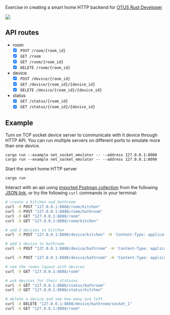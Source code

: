Exercise in creating a smart home HTTP backend for [OTUS Rust Developer](https://otus.ru/lessons/rust-developer/?int_source=courses_catalog&int_term=programming)

[![](https://github.com/mihsamusev/otus_smart_home_backend/actions/workflows/build.yml/badge.svg)](https://github.com/mihsamusev/otus_smart_home_backend/actions/workflows/build.yml)

## API routes

- room
  - [x] `POST /room/{room_id}`
  - [x] `GET /room`
  - [x] `GET /room/{room_id}`
  - [x] `DELETE /room/{room_id}`
- device
  - [x] `POST /device/{room_id}`
  - [x] `GET /device/{room_id}/{device_id}`
  - [x] `DELETE /device/{room_id}/{device_id}`
- status
  - [x] `GET /status/{room_id}`
  - [x] `GET /status/{room_id}/{device_id}`

## Example

Turn on TCP socket device server to communicate with it device through HTTP API. You can run multiple servers on different ports to emulate more than one device.

```
cargo run --example net_socket_emulator -- --address 127.0.0.1:8080
cargo run --example net_socket_emulator -- --address 127.0.0.1:8090
```

Start the smart home HTTP server

```
cargo run
```

Interact with an api using [imported Postman collection](https://learning.postman.com/docs/getting-started/importing-and-exporting-data/#importing-postman-data) from the following [JSON link](https://www.getpostman.com/collections/84aaab4202ef73a0b0b5), or try the following `curl` commands in your terminal:

```bash
# create a kitchen nad bathroom
curl -X POST "127.0.0.1:8888/room/kitchen"
curl -X POST "127.0.0.1:8888/room/bathroom"
curl -X GET "127.0.0.1:8888/room"
curl -X GET "127.0.0.1:8888/room/kitchen"

# add 2 devices to kitchen
curl -X POST "127.0.0.1:8888/device/kitchen" -H 'Content-Type: application/json' -d '{"device_name": "socket_1", "address": "127.0.0.1:8080", "device_type": "tcp_socket"}'

# add 1 device to bathroom
curl -X POST "127.0.0.1:8888/device/bathroom" -H 'Content-Type: application/json' -d '{"device_name": "socket_1", "address": "127.0.0.1:8090", "device_type": "tcp_socket"}'

curl -X POST "127.0.0.1:8888/device/bathroom" -H 'Content-Type: application/json' -d '{"device_name": "socket_2", "address": "127.0.0.1:8091", "device_type": "tcp_socket"}'

# see the rooms layout with devices
curl -X GET "127.0.0.1:8888/room"

# ask devices for their statuses
curl -X GET "127.0.0.1:8888/status/bathroom"
curl -X GET "127.0.0.1:8888/status/kitchen"

# delete a device and see how many are left
curl -X DELETE "127.0.0.1:8888/device/bathroom/socket_1"
curl -X GET "127.0.0.1:8888/room"
```
